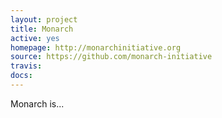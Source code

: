 ```yaml
---
layout: project
title: Monarch
active: yes
homepage: http://monarchinitiative.org
source: https://github.com/monarch-initiative
travis: 
docs: 
---
```


Monarch is...
